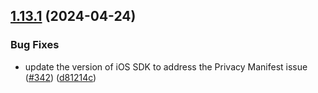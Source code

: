 ## [1.13.1](https://github.com/rudderlabs/rudder-sdk-react-native/compare/rudder-sdk-react-native@1.13.0...rudder-sdk-react-native@1.13.1) (2024-04-24)

### Bug Fixes

- update the version of iOS SDK to address the Privacy Manifest issue ([#342](https://github.com/rudderlabs/rudder-sdk-react-native/issues/342)) ([d81214c](https://github.com/rudderlabs/rudder-sdk-react-native/commit/d81214cf64c0ee94c5cb2e86c1950dad79f823e2))
